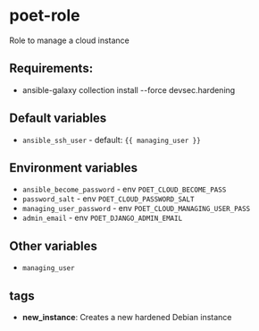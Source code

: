 # poet-role
Role to manage a cloud instance

## Requirements:
  * ansible-galaxy collection install --force devsec.hardening

## Default variables
  * `ansible_ssh_user` - default: `{{ managing_user }}`

## Environment variables
  * `ansible_become_password` - env `POET_CLOUD_BECOME_PASS`
  * `password_salt` - env `POET_CLOUD_PASSWORD_SALT`
  * `managing_user_password` - env `POET_CLOUD_MANAGING_USER_PASS`
  * `admin_email` - env `POET_DJANGO_ADMIN_EMAIL`

## Other variables
  * `managing_user`

tags
----

* **new_instance**: Creates a new hardened Debian instance
